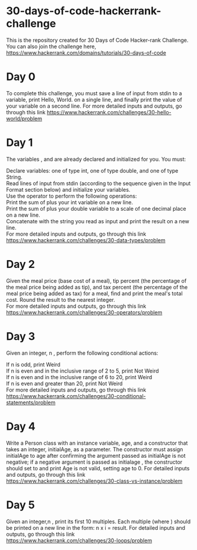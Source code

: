 # 30-days-of-code-hackerrank-challenge
This is the repository created for 30 Days of Code Hacker-rank Challenge. 
You can also join the challenge here, https://www.hackerrank.com/domains/tutorials/30-days-of-code

# Day 0
To complete this challenge, you must save a line of input from stdin to a variable, print Hello, World. on a single line, and finally print the value of your variable on a second line. For more detailed inputs and outputs, go through this link
https://www.hackerrank.com/challenges/30-hello-world/problem

# Day 1
The variables , and  are already declared and initialized for you. You must:

Declare  variables: one of type int, one of type double, and one of type String. <br/>
Read  lines of input from stdin (according to the sequence given in the Input Format section below) and initialize your  variables.<br/>
Use the  operator to perform the following operations: <br/>
Print the sum of  plus your int variable on a new line. <br/>
Print the sum of  plus your double variable to a scale of one decimal place on a new line. <br/>
Concatenate  with the string you read as input and print the result on a new line. <br/>
For more detailed inputs and outputs, go through this link <br/>
https://www.hackerrank.com/challenges/30-data-types/problem

# Day 2
Given the meal price (base cost of a meal), tip percent (the percentage of the meal price being added as tip), and tax percent (the percentage of the meal price being added as tax) for a meal, find and print the meal's total cost. Round the result to the nearest integer. <br/>
For more detailed inputs and outputs, go through this link <br/>
https://www.hackerrank.com/challenges/30-operators/problem

# Day 3
Given an integer, n , perform the following conditional actions: <br/>

If n is odd, print Weird <br/>
If n is even and in the inclusive range of 2 to 5, print Not Weird <br/>
If n is even and in the inclusive range of 6 to 20, print Weird <br/>
If n is even and greater than 20, print Not Weird <br/>
For more detailed inputs and outputs, go through this link <br/>
https://www.hackerrank.com/challenges/30-conditional-statements/problem

# Day 4
Write a Person class with an instance variable, age, and a constructor that takes an integer, initialAge, as a parameter. The constructor must assign initialAge  to age  after confirming the argument passed as initialAge is not negative; if a negative argument is passed as initialage , the constructor should set to and print Age is not valid, setting age to 0.
For detailed inputs and outputs, go through this link <br/>
https://www.hackerrank.com/challenges/30-class-vs-instance/problem

# Day 5
Given an integer,n , print its first 10 multiples. Each multiple  (where ) should be printed on a new line in the form: n x i = result.
For detailed inputs and outputs, go through this link <br/>
https://www.hackerrank.com/challenges/30-loops/problem
